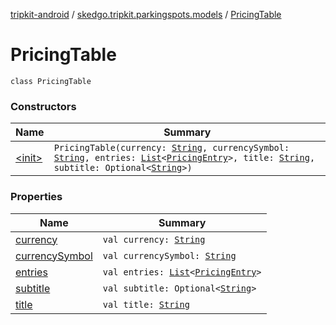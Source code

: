 [tripkit-android](../../index.md) / [skedgo.tripkit.parkingspots.models](../index.md) / [PricingTable](./index.md)

# PricingTable

`class PricingTable`

### Constructors

| Name | Summary |
|---|---|
| [&lt;init&gt;](-init-.md) | `PricingTable(currency: `[`String`](https://kotlinlang.org/api/latest/jvm/stdlib/kotlin/-string/index.html)`, currencySymbol: `[`String`](https://kotlinlang.org/api/latest/jvm/stdlib/kotlin/-string/index.html)`, entries: `[`List`](https://kotlinlang.org/api/latest/jvm/stdlib/kotlin.collections/-list/index.html)`<`[`PricingEntry`](../-pricing-entry/index.md)`>, title: `[`String`](https://kotlinlang.org/api/latest/jvm/stdlib/kotlin/-string/index.html)`, subtitle: Optional<`[`String`](https://kotlinlang.org/api/latest/jvm/stdlib/kotlin/-string/index.html)`>)` |

### Properties

| Name | Summary |
|---|---|
| [currency](currency.md) | `val currency: `[`String`](https://kotlinlang.org/api/latest/jvm/stdlib/kotlin/-string/index.html) |
| [currencySymbol](currency-symbol.md) | `val currencySymbol: `[`String`](https://kotlinlang.org/api/latest/jvm/stdlib/kotlin/-string/index.html) |
| [entries](entries.md) | `val entries: `[`List`](https://kotlinlang.org/api/latest/jvm/stdlib/kotlin.collections/-list/index.html)`<`[`PricingEntry`](../-pricing-entry/index.md)`>` |
| [subtitle](subtitle.md) | `val subtitle: Optional<`[`String`](https://kotlinlang.org/api/latest/jvm/stdlib/kotlin/-string/index.html)`>` |
| [title](title.md) | `val title: `[`String`](https://kotlinlang.org/api/latest/jvm/stdlib/kotlin/-string/index.html) |
